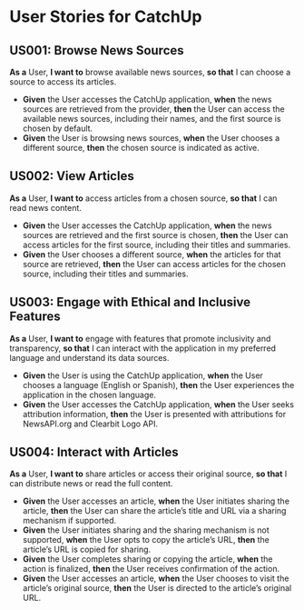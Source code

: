 # User Stories for CatchUp

## US001: Browse News Sources
**As a** User, **I want to** browse available news sources, **so that** I can choose a source to access its articles.
- **Given** the User accesses the CatchUp application, **when** the news sources are retrieved from the provider, **then** the User can access the available news sources, including their names, and the first source is chosen by default.
- **Given** the User is browsing news sources, **when** the User chooses a different source, **then** the chosen source is indicated as active.

## US002: View Articles
**As a** User, **I want to** access articles from a chosen source, **so that** I can read news content.
- **Given** the User accesses the CatchUp application, **when** the news sources are retrieved and the first source is chosen, **then** the User can access articles for the first source, including their titles and summaries.
- **Given** the User chooses a different source, **when** the articles for that source are retrieved, **then** the User can access articles for the chosen source, including their titles and summaries.

## US003: Engage with Ethical and Inclusive Features
**As a** User, **I want to** engage with features that promote inclusivity and transparency, **so that** I can interact with the application in my preferred language and understand its data sources.
- **Given** the User is using the CatchUp application, **when** the User chooses a language (English or Spanish), **then** the User experiences the application in the chosen language.
- **Given** the User accesses the CatchUp application, **when** the User seeks attribution information, **then** the User is presented with attributions for NewsAPI.org and Clearbit Logo API.

## US004: Interact with Articles
**As a** User, **I want to** share articles or access their original source, **so that** I can distribute news or read the full content.
- **Given** the User accesses an article, **when** the User initiates sharing the article, **then** the User can share the article’s title and URL via a sharing mechanism if supported.
- **Given** the User initiates sharing and the sharing mechanism is not supported, **when** the User opts to copy the article’s URL, **then** the article’s URL is copied for sharing.
- **Given** the User completes sharing or copying the article, **when** the action is finalized, **then** the User receives confirmation of the action.
- **Given** the User accesses an article, **when** the User chooses to visit the article’s original source, **then** the User is directed to the article’s original URL.